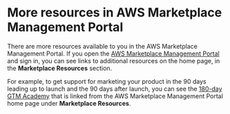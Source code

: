 # More resources in AWS Marketplace Management Portal<a name="more-seller-resources"></a>

There are more resources available to you in the AWS Marketplace Management Portal\. If you open the [AWS Marketplace Management Portal](https://aws.amazon.com/marketplace/management/) and sign in, you can see links to additional resources on the home page, in the **Marketplace Resources** section\.

For example, to get support for marketing your product in the 90 days leading up to launch and the 90 days after launch, you can see the [180\-day GTM Academy](product-marketing.md#gtm-academy) that is linked from the AWS Marketplace Management Portal home page under **Marketplace Resources**\.